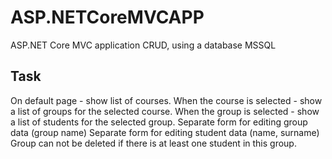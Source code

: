# ASP.NETCoreMVCAPP

ASP.NET Core MVC application CRUD, using a database MSSQL

## Task

On default page - show list of courses. When the course is selected - show a list of groups for the selected course. When the group is selected - show a list of students for the selected group.
Separate form for editing group data (group name)
Separate form for editing student data (name, surname)
Group can not be deleted if there is at least one student in this group.